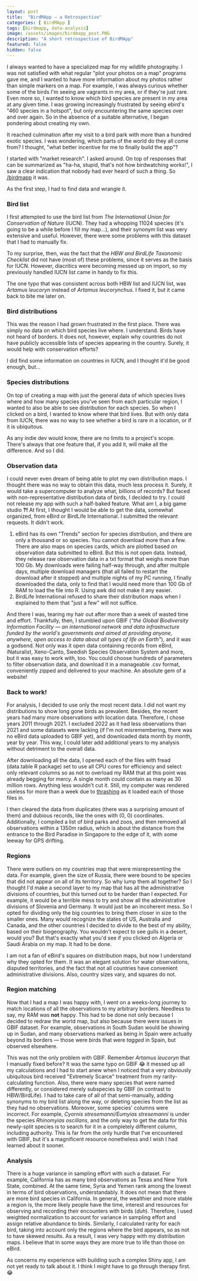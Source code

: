 ```yaml
---
layout: post
title:  "BirdMApp — a Retrospective"
categories: [ BirdMApp ]
tags: [birdmapp, data-analysis]
image: /assets/images/birdmapp_post.PNG
description: "A short retrospective of BirdMApp"
featured: false
hidden: false
---
```


I always wanted to have a specialized map for my wildlife photography. I was not satisfied with what regular "plot your photos on a map" programs gave me, and I wanted to have more information about my photos rather than simple markers on a map. For example, I was always curious whether some of the birds I'm seeing are vagrants in my area, or if they're just rare. 
Even more so, I wanted to know which bird species are present in my area at any given time. I was growing increasingly frustrated by seeing ebird's "460 species in a hotspot", but only encountering the same species over and over again. So in the absence of a suitable alternative, I began pondering about creating my own. 

It reached culmination after my visit to a bird park with more than a hundred exotic species. I was wondering, which parts of the world do they all come from? I thought, "what better incentive for me to finally build the app"? 

I started with "market research". I asked around. On top of responses that can be summarized as "ha-ha, stupid, that's not how birdwatching works!", I saw a clear indication that nobody had ever heard of such a thing. So [/birdmapp](BirdMApp) it was. 

As the first step, I had to find data and wrangle it. 

### Bird list
I first attempted to use the bird list from *The International Union for Conservation of Nature* (IUCN). They had a whopping 11024 species (it's going to be a while before I fill my map...), and their synonym list was very extensive and useful. However, there were some problems with this dataset that I had to manually fix.

To my surprise, then, was the fact that the *HBW and BirdLife Taxonomic Checklist* did not have (most of) these problems, since it serves as the basis for IUCN. However, diacritics were becoming messed up on import, so my previously handled IUCN list came in handy to fix this.

The one typo that was consistent across both HBW list and IUCN list, was *Artamus leucoryn* instead of *Artamus leucorynchus*. I fixed it, but it came back to bite me later on. 

### Bird distributions
This was the reason I had grown frustrated in the first place. There was simply no data on which bird species live where. I understand. Birds have not heard of borders. It does not, however, explain why countries do not have publicly accessible lists of species appearing in the country. Surely, it would help with conservation efforts? 

I did find some information on countries in IUCN, and I thought it'd be good enough, but... 

### Species distributions
On top of creating a map with just the general data of which species lives where and how many species you've seen from each particular region, I wanted to also be able to see distribution for each species. So when I clicked on a bird, I wanted to know where that bird lives. But with only data from IUCN, there was no way to see whether a bird is rare in a location, or if it is ubiquitous. 

As any indie dev would know, there are no limits to a project's scope. There's always that one feature that, if you add it, will make all the difference. And so I did. 

### Observation data
I could never even dream of being able to plot my own distribution maps. I thought there was no way to obtain this data, much less process it. Surely, it would take a supercomputer to analyze what, billions of records?
But faced with non-representative distribution data of birds, I decided to try. I could not release my app with such a half-baked feature. What am I, a big game studio __?!__
At first, I thought I would be able to get the data, somewhat organized, from eBird or BirdLife International. I submitted the relevant requests. It didn't work.

1. eBird has its own "Trends" section for species distribution, and there are only a thousand or so species. You cannot download more than a few. There are also maps on species cards, which are plotted based on observation data submitted to eBird. But this is not open data. Instead, they release raw observation data in a txt format that weighs more than 100 Gb. My downloads were failing half-way through, and after multiple days, multiple download managers (that all failed to restart the download after it stopped) and multiple nights of my PC running, I finally downloaded the data, only to find that I would need more than 100 Gb of RAM to load the file into R. Using awk did not make it any easier. 
2. BirdLife International refused to share their distribution maps when I explained to them that "just a few" will not suffice.
   
And there I was, tearing my hair out after more than a week of wasted time and effort. Thankfully, then, I stumbled upon GBIF (*"the Global Biodiversity Information Facility — an international network and data infrastructure funded by the world's governments and aimed at providing anyone, anywhere, open access to data about all types of life on Earth"*), and it was a godsend. Not only was it open data containing records from eBird, iNaturalist, Xeno-Canto, Swedish Species Observation System and more, but it was easy to work with, too. You could choose hundreds of parameters to filter observation data, and download it in a manageable .csv format, conveniently zipped and delivered to your machine. An absolute gem of a website! 

### Back to work!
For analysis, I decided to use only the most recent data. I did not want my distributions to show long gone birds as prevalent. Besides, the recent years had many more observations with location data. Therefore, I chose years 2011 through 2021. I excluded 2022 as it had less observations than 2021 and some datasets were lacking (if I'm not misremembering, there was no eBird data uploaded to GBIF yet), and downloaded data month by month, year by year. This way, I could later add additional years to my analysis without detriment to the overall data.

After downloading all the data, I opened each of the files with fread (data.table R package) set to use all CPU cores for efficiency and select only relevant columns so as not to overload my RAM that at this point was already begging for mercy. A single month could contain as many as 30 million rows. Anything less wouldn't cut it. Still, my computer was rendered useless for more than a week due to [thrashing](https://en.wikipedia.org/wiki/Thrashing_(computer_science)) as it loaded each of those files in.

I then cleared the data from duplicates (there was a surprising amount of them) and dubious records, like the ones with (0, 0) coordinates. Additionally, I compiled a list of bird parks and zoos, and then removed all observations within a 1350m radius, which is about the distance from the entrance to the Bird Paradise in Singapore to the edge of it, with some leeway for GPS drifting. 

### Regions
There were outliers on my countries map that were misrepresenting the data. For example, given the size of Russia, there were bound to be species that did not appear on all of its territory. So why lump them all together?
So I thought I'd make a second layer to my map that has all the administrative divisions of countries, but this turned out to be harder than I expected. For example, it would be a terrible mess to try and show all the administrative divisions of Slovenia and Germany. It would just be an incoherent mess. So I opted for dividing only the big countries to bring them closer in size to the smaller ones. Many would recognize the states of US, Australia and Canada, and the other countries I decided to divide to the best of my ability, based on their biogeography. You wouldn't expect to see gulls in a desert, would you? But that's exactly what you'd see if you clicked on Algeria or Saudi Arabia on my map. It had to be done.

I am not a fan of eBird's squares on distribution maps, but now I understand why they opted for them. It was an elegant solution for water observations, disputed territories, and the fact that not all countries have convenient administrative divisions. Also, country sizes vary, and squares do not. 

### Region matching
Now that I had a map I was happy with, I went on a weeks-long journey to match locations of all the observations to my arbitrary borders. Needless to say, my RAM was **not** happy. This had to be done not only because I decided to redraw the world map, but also because there were issues in GBIF dataset. For example, observations in South Sudan would be showing up in Sudan, and many observations marked as being in Spain were actually beyond its borders — those were birds that were *tagged* in Spain, but observed elsewhere. 

This was not the only problem with GBIF. Remember *Artamus leucoryn* that I manually fixed before? It was the same typo on GBIF 😂 it messed up all my calculations and I had to start anew when I noticed that a very obviously ubiquitous bird received "Extremely Scarce" treatment from my rarity-calculating function. 
Also, there were many species that were named differently, or considered merely subspecies by GBIF (in contrast to HBW/BirdLife). I had to take care of all of that semi-manually, adding synonyms to my bird list along the way, or deleting species from the list as they had no observations. Moreover, some species' columns were incorrect. For example, *Cyornis stresemanni/Eumyias stresemanni* is under the species *Rhinomyias oscillans*, and the only way to get the data for this newly-split species is to search for it in a completely different column, including authority. This is far from the only hurdle that I've encountered with GBIF, but it's a magnificent resource nonetheless and I wish I had learned about it sooner. 

### Analysis
There is a huge variance in sampling effort with such a dataset. For example, California has as many bird observations as Texas and New York State, combined. At the same time, Syria and Yemen rank among the lowest in terms of bird observations, understandably. It does not mean that there are more bird species in California. In general, the wealthier and more stable a region is, the more likely people have the time, interest and resources for observing and recording their encounters with birds (*duh*). Therefore, I used weighted normalization to account for variance in sampling effort and assign relative abundance to birds. Similarly, I calculated rarity for each bird, taking into account only the regions where the bird appears, so as not to have skewed results. As a result, I was very happy with my distribution maps. I believe that in some ways they are more true to life than those on eBird.

As concerns my experience with building such a complex Shiny app, I am not yet ready to talk about it. I think I might have to go through therapy first. 😂
